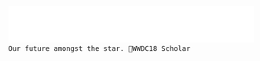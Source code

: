 <img src="assets/greetings.svg" alt=":greet:" />

<!--<a href="https://www.buymeacoffee.com/andikaleonardo" target="_blank"><img src="https://www.buymeacoffee.com/assets/img/custom_images/orange_img.png" alt="Buy Me A Coffee" style="height: 31px !important;width: 124px !important;box-shadow: 0px 3px 2px 0px rgba(190, 190, 190, 0.5) !important;-webkit-box-shadow: 0px 3px 2px 0px rgba(190, 190, 190, 0.5) !important;" ></a>-->

<samp>
  Our future amongst the star. WWDC18 Scholar
</samp>
 <!--< check out my site <a href="https://www.arsx.xyz">arsx</a>. />-->
<!--<img src="https://visitor-badge.laobi.icu/badge?page_id=andikaleonardo.andikaleonardo" alt="visitor badge"/>-->



